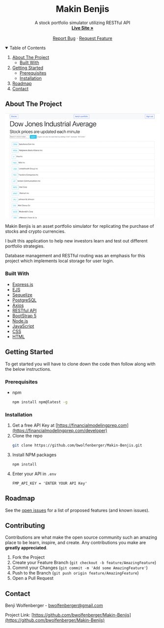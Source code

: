 <!-- HEADER -->
<p align="center">
  <h1 align="center">Makin Benjis</h1>

  <p align="center">
    A stock portfolio simulator utilizing RESTful API
    <br />
    <a href="https://makin-benjis.herokuapp.com/"><strong>Live Site »</strong></a>
    <br />
    <br />
    <a href="https://github.com/bwolfenberger/Makin-Benjis/issues">Report Bug</a>
    ·
    <a href="https://github.com/bwolfenberger/Makin-Benjis/issues">Request Feature</a>
  </p>
</p>


<!-- TABLE OF CONTENTS -->
<details open="open">
  <summary>Table of Contents</summary>
  <ol>
    <li>
      <a href="#about-the-project">About The Project</a>
      <ul>
        <li><a href="#built-with">Built With</a></li>
      </ul>
    </li>
    <li>
      <a href="#getting-started">Getting Started</a>
      <ul>
        <li><a href="#prerequisites">Prerequisites</a></li>
        <li><a href="#installation">Installation</a></li>
      </ul>
    </li>
    <!-- <li><a href="#usage">Usage</a></li> -->
    <li><a href="#roadmap">Roadmap</a></li>
    <!-- <li><a href="#contributing">Contributing</a></li>
    <li><a href="#license">License</a></li> -->
    <li><a href="#contact">Contact</a></li>
    <!-- <li><a href="#acknowledgements">Acknowledgements</a></li> -->
  </ol>
</details>


<!-- ABOUT THE PROJECT -->
## About The Project

![Makin Benjis Screenshot](makinBenjisScreenshot.jpg)

Makin Benjis is an asset portfolio simulator for replicating the purchase of stocks and crypto currencies.

I built this application to help new investors learn and test out different portfolio strategies.

Database management and RESTful routing was an emphasis for this project which implements local storage for user login.

### Built With

* [Express.js](https://expressjs.com/)
* [EJS](https://ejs.co/)
* [Sequelize](https://sequelize.org/)
* [PostgreSQL](https://www.postgresql.org/)
* [Axios](https://axios-http.com/)
* [RESTful API](https://restfulapi.net/)
* [BootStrap 5](https://getbootstrap.com/)
* [Node.js](https://nodejs.org/en/)
* [JavaScript](https://www.javascript.com/)
* [CSS](https://developer.mozilla.org/en-US/docs/Web/CSS)
* [HTML](https://developer.mozilla.org/en-US/docs/Web/HTML)


<!-- GETTING STARTED -->
## Getting Started

To get started you will have to clone down the code then follow along with the below instructions.

### Prerequisites

* npm
  ```sh
  npm install npm@latest -g
  ```

### Installation

1. Get a free API Key at [https://financialmodelingprep.com](https://financialmodelingprep.com/developer)
2. Clone the repo
   ```sh
   git clone https://github.com/bwolfenberger/Makin-Benjis.git
   ```
3. Install NPM packages
   ```sh
   npm install
   ```
4. Enter your API in `.env`
   ```JS
   FMP_API_KEY = 'ENTER YOUR API Key'
   ```


<!-- USAGE EXAMPLES -->
<!-- ## Usage

Use this space to show useful examples of how a project can be used. Additional screenshots, code examples and demos work well in this space. You may also link to more resources.

_For more examples, please refer to the [Documentation](https://example.com)_ -->



<!-- ROADMAP -->
## Roadmap

See the [open issues](https://github.com/bwolfenberger/Makin-Benjis/issues) for a list of proposed features (and known issues).


<!-- CONTRIBUTING -->
## Contributing

Contributions are what make the open source community such an amazing place to be learn, inspire, and create. Any contributions you make are **greatly appreciated**.

1. Fork the Project
2. Create your Feature Branch (`git checkout -b feature/AmazingFeature`)
3. Commit your Changes (`git commit -m 'Add some AmazingFeature'`)
4. Push to the Branch (`git push origin feature/AmazingFeature`)
5. Open a Pull Request


<!-- CONTACT -->
## Contact

Benji Wolfenberger - bwolfenberger@gmail.com

Project Link: [https://github.com/bwolfenberger/Makin-Benjis](https://github.com/bwolfenberger/Makin-Benjis)